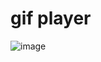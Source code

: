 # gif player
![image](https://github.com/user-attachments/assets/9a412180-f48a-4117-be83-945c6390d9fb)

